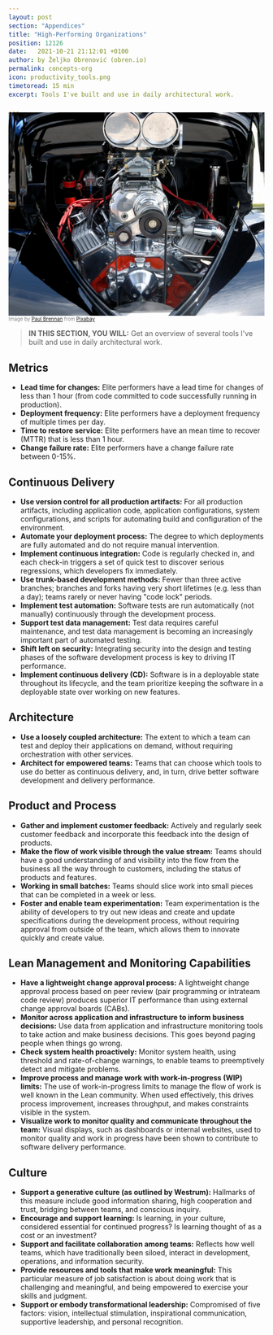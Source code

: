 ```yaml
---
layout: post
section: "Appendices"
title: "High-Performing Organizations"
position: 12126
date:   2021-10-21 21:12:01 +0100
author: by Željko Obrenović (obren.io)
permalink: concepts-org
icon: productivity_tools.png
timetoread: 15 min
excerpt: Tools I've built and use in daily architectural work.

---
```

<img style="margin-top: -20px; width: 100%; height: 400px; object-fit: cover"
src="assets/images/arch/car-engine-1701029_1280.jpg">
<div style="font-size: 70%; margin-top: -16px; color: grey; margin-bottom: 12px">
Image by <a href="https://pixabay.com/users/paulbr75-2938186/?utm_source=link-attribution&utm_medium=referral&utm_campaign=image&utm_content=1701029">Paul Brennan</a> from <a href="https://pixabay.com//?utm_source=link-attribution&utm_medium=referral&utm_campaign=image&utm_content=1701029">Pixabay</a>
</div>
<style>
    h1 {
        font-size: 210%;
    }
</style>

> **IN THIS SECTION, YOU WILL:** Get an overview of several tools I've built and use in daily architectural work.


## Metrics
* **Lead time for changes:** Elite performers have a lead time for changes of less than 1 hour (from code committed to code successfully running in production).
* **Deployment frequency:** Elite performers have a deployment frequency of multiple times per day.
* **Time to restore service:** Elite performers have an mean time to recover (MTTR) that is less than 1 hour.
* **Change failure rate:** Elite performers have a change failure rate between 0-15%.

## Continuous Delivery
* **Use version control for all production artifacts:** For all production artifacts, including application code, application configurations, system configurations, and scripts for automating build and configuration of the environment.
* **Automate your deployment process:** The degree to which deployments are fully automated and do not require manual intervention.
* **Implement continuous integration:** Code is regularly checked in, and each check-in triggers a set of quick test to discover serious regressions, which developers fix immediately.
* **Use trunk-based development methods:** Fewer than three active branches; branches and forks having very short lifetimes (e.g. less than a day); teams rarely or never having "code lock" periods.
* **Implement test automation:** Software tests are run automatically (not manually) continuously through the development process.
* **Support test data management:** Test data requires careful maintenance, and test data management is becoming an increasingly important part of automated testing.
* **Shift left on security:** Integrating security into the design and testing phases of the software development process is key to driving IT performance.
* **Implement continuous delivery (CD):** Software is in a deployable state throughout its lifecycle, and the team prioritize keeping the software in a deployable state over working on new features.

## Architecture
* **Use a loosely coupled architecture:** The extent to which a team can test and deploy their applications on demand, without requiring orchestration with other services.
* **Architect for empowered teams:** Teams that can choose which tools to use do better as continuous delivery, and, in turn, drive better software development and delivery performance.

## Product and Process
* **Gather and implement customer feedback:** Actively and regularly seek customer feedback and incorporate this feedback into the design of products.
* **Make the flow of work visible through the value stream:** Teams should have a good understanding of and visibility into the flow from the business all the way through to customers, including the status of products and features.
* **Working in small batches:** Teams should slice work into small pieces that can be completed in a week or less.
* **Foster and enable team experimentation:** Team experimentation is the ability of developers to try out new ideas and create and update specifications during the development process, without requiring approval from outside of the team, which allows them to innovate quickly and create value.


## Lean Management and Monitoring Capabilities
* **Have a lightweight change approval process:** A lightweight change approval process based on peer review (pair programming or intrateam code review) produces superior IT performance than using external change approval boards (CABs).
* **Monitor across application and infrastructure to inform business decisions:** Use data from application and infrastructure monitoring tools to take action and make business decisions. This goes beyond paging people when things go wrong.
* **Check system health proactively:** Monitor system health, using threshold and rate-of-change warnings, to enable teams to preemptively detect and mitigate problems.
* **Improve process and manage work with work-in-progress (WIP) limits:** The use of work-in-progress limits to manage the flow of work is well known in the Lean community. When used effectively, this drives process improvement, increases throughput, and makes constraints visible in the system.
* **Visualize work to monitor quality and communicate throughout the team:** Visual displays, such as dashboards or internal websites, used to monitor quality and work in progress have been shown to contribute to software delivery performance.

## Culture
* **Support a generative culture (as outlined by Westrum):** Hallmarks of this measure include good information sharing, high cooperation and trust, bridging between teams, and conscious inquiry.
* **Encourage and support learning:** Is learning, in your culture, considered essential for continued progress? Is learning thought of as a cost or an investment?
* **Support and facilitate collaboration among teams:** Reflects how well teams, which have traditionally been siloed, interact in development, operations, and information security.
* **Provide resources and tools that make work meaningful:** This particular measure of job satisfaction is about doing work that is challenging and meaningful, and being empowered to exercise your skills and judgment.
* **Support or embody transformational leadership:** Compromised of five factors: vision, intellectual stimulation, inspirational communication, supportive leadership, and personal recognition.